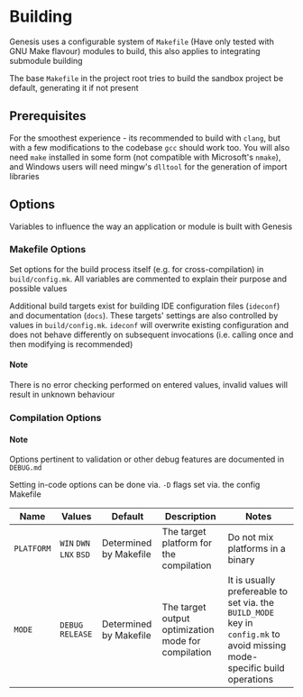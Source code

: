 # Building

Genesis uses a configurable system of `Makefile` (Have only tested with GNU Make flavour) modules to build, this also applies to integrating submodule building

The base `Makefile` in the project root tries to build the sandbox project be default, generating it if not present

## Prerequisites

For the smoothest experience - its recommended to build with `clang`, but with a few modifications to the codebase `gcc` should work too. You will also need `make` installed in some form (not compatible with Microsoft's `nmake`), and Windows users will need mingw's `dlltool` for the generation of import libraries

## Options

Variables to influence the way an application or module is built with Genesis

### Makefile Options

Set options for the build process itself (e.g. for cross-compilation) in `build/config.mk`. All variables are commented to explain their purpose and possible values

Additional build targets exist for building IDE configuration files (`ideconf`) and documentation (`docs`). These targets' settings are also controlled by values in `build/config.mk`. `ideconf` will overwrite existing configuration and does not behave differently on subsequent invocations (i.e. calling once and then modifying is recommended)

#### Note
There is no error checking performed on entered values, invalid values will result in unknown behaviour

### Compilation Options

#### Note
Options pertinent to validation or other debug features are documented in `DEBUG.md`

Setting in-code options can be done via. `-D` flags set via. the config Makefile

|Name|Values|Default|Description|Notes|
|---|---|---|---|---|
|`PLATFORM`|`WIN` `DWN` `LNX` `BSD`|Determined by Makefile|The target platform for the compilation|Do not mix platforms in a binary|
|`MODE`|`DEBUG` `RELEASE`|Determined by Makefile|The target output optimization mode for compilation|It is usually prefereable to set via. the `BUILD_MODE` key in `config.mk` to avoid missing mode-specific build operations|
